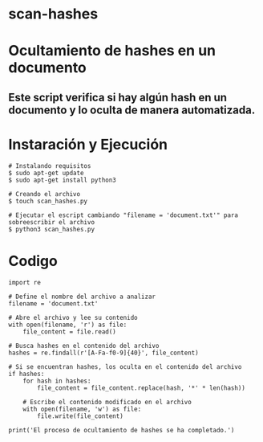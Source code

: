 # scan-hashes

# Ocultamiento de hashes en un documento

## Este script verifica si hay algún hash en un documento y lo oculta de manera automatizada.

# Instaración y Ejecución
```
# Instalando requisitos
$ sudo apt-get update
$ sudo apt-get install python3

# Creando el archivo
$ touch scan_hashes.py

# Ejecutar el escript cambiando "filename = 'document.txt'" para sobreescribir el archivo
$ python3 scan_hashes.py
```

# Codigo
```
import re

# Define el nombre del archivo a analizar
filename = 'document.txt'

# Abre el archivo y lee su contenido
with open(filename, 'r') as file:
    file_content = file.read()

# Busca hashes en el contenido del archivo
hashes = re.findall(r'[A-Fa-f0-9]{40}', file_content)

# Si se encuentran hashes, los oculta en el contenido del archivo
if hashes:
    for hash in hashes:
        file_content = file_content.replace(hash, '*' * len(hash))
    
    # Escribe el contenido modificado en el archivo
    with open(filename, 'w') as file:
        file.write(file_content)

print('El proceso de ocultamiento de hashes se ha completado.')
```

